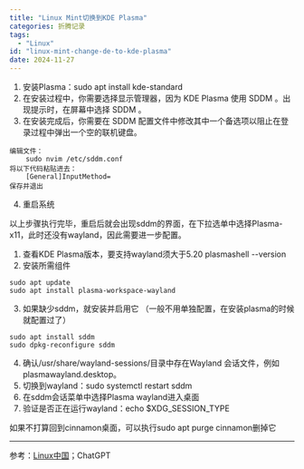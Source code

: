 ```yaml
---
title: "Linux Mint切换到KDE Plasma"
categories: 折腾记录
tags:
  - "Linux"
id: "linux-mint-change-de-to-kde-plasma"
date: 2024-11-27
---
```


1. 安装Plasma：sudo apt install kde-standard
2. 在安装过程中，你需要选择显示管理器，因为 KDE Plasma 使用 SDDM 。出现提示时，在屏幕中选择 SDDM 。
3. 在安装完成后，你需要在 SDDM 配置文件中修改其中一个备选项以阻止在登录过程中弹出一个空的联机键盘。

```
编辑文件：
    sudo nvim /etc/sddm.conf
将以下代码粘贴进去：
    [General]InputMethod=
保存并退出
```

4. 重启系统

以上步骤执行完毕，重启后就会出现sddm的界面，在下拉选单中选择Plasma-x11，此时还没有wayland，因此需要进一步配置。

1. 查看KDE Plasma版本，要支持wayland须大于5.20 plasmashell --version
2. 安装所需组件

```
sudo apt update
sudo apt install plasma-workspace-wayland
```

3. 如果缺少sddm，就安装并启用它 （一般不用单独配置，在安装plasma的时候就配置过了）
```
sudo apt install sddm
sudo dpkg-reconfigure sddm
```
4. 确认/usr/share/wayland-sessions/目录中存在Wayland 会话文件，例如 plasmawayland.desktop。
5. 切换到wayland：sudo systemctl restart sddm
6. 在sddm会话菜单中选择Plasma wayland进入桌面
7. 验证是否正在运行wayland：echo $XDG_SESSION_TYPE

如果不打算回到cinnamon桌面，可以执行sudo apt purge cinnamon删掉它

----

参考：[Linux中国](https://linux.cn/article-16080-1.html)；ChatGPT